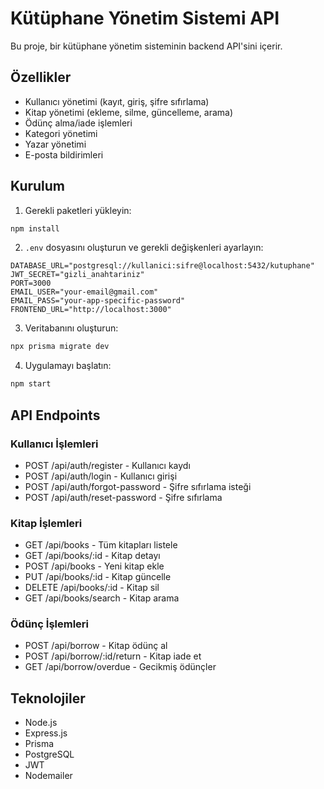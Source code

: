 # Kütüphane Yönetim Sistemi API

Bu proje, bir kütüphane yönetim sisteminin backend API'sini içerir.

## Özellikler

- Kullanıcı yönetimi (kayıt, giriş, şifre sıfırlama)
- Kitap yönetimi (ekleme, silme, güncelleme, arama)
- Ödünç alma/iade işlemleri
- Kategori yönetimi
- Yazar yönetimi
- E-posta bildirimleri

## Kurulum

1. Gerekli paketleri yükleyin:
```bash
npm install
```

2. `.env` dosyasını oluşturun ve gerekli değişkenleri ayarlayın:
```
DATABASE_URL="postgresql://kullanici:sifre@localhost:5432/kutuphane"
JWT_SECRET="gizli_anahtariniz"
PORT=3000
EMAIL_USER="your-email@gmail.com"
EMAIL_PASS="your-app-specific-password"
FRONTEND_URL="http://localhost:3000"
```

3. Veritabanını oluşturun:
```bash
npx prisma migrate dev
```

4. Uygulamayı başlatın:
```bash
npm start
```

## API Endpoints

### Kullanıcı İşlemleri
- POST /api/auth/register - Kullanıcı kaydı
- POST /api/auth/login - Kullanıcı girişi
- POST /api/auth/forgot-password - Şifre sıfırlama isteği
- POST /api/auth/reset-password - Şifre sıfırlama

### Kitap İşlemleri
- GET /api/books - Tüm kitapları listele
- GET /api/books/:id - Kitap detayı
- POST /api/books - Yeni kitap ekle
- PUT /api/books/:id - Kitap güncelle
- DELETE /api/books/:id - Kitap sil
- GET /api/books/search - Kitap arama

### Ödünç İşlemleri
- POST /api/borrow - Kitap ödünç al
- POST /api/borrow/:id/return - Kitap iade et
- GET /api/borrow/overdue - Gecikmiş ödünçler

## Teknolojiler

- Node.js
- Express.js
- Prisma
- PostgreSQL
- JWT
- Nodemailer
